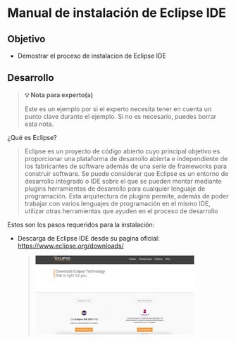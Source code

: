 # Manual de instalación de Eclipse IDE

## Objetivo

* Demostrar el proceso de instalacion de Eclipse IDE

## Desarrollo

>**💡 Nota para experto(a)**
>
> Este es un ejemplo por si el experto necesita tener en cuenta un punto clave durante el ejemplo.
>Si no es necesario, puedes borrar esta nota.

¿Qué es Eclipse? 
>Eclipse es un proyecto de código abierto cuyo principal objetivo es proporcionar una plataforma de desarrollo abierta e independiente de los fabricantes de software además de una serie de frameworks para construir software. Se puede considerar que Eclipse es un entorno de desarrollo integrado o IDE sobre el que se pueden montar mediante plugins herramientas de desarrollo para cualquier lenguaje de programación. Esta arquitectura de plugins permite, además de poder trabajar con varios lenguajes de programación en el mismo IDE, utilizar otras herramientas que ayuden en el proceso de desarrollo


Estos son los pasos requeridos para la instalación:
* Descarga de Eclipse IDE desde su pagina oficial: https://www.eclipse.org/downloads/ 
  ><img src="assets/eclipse_page.png"  width="360" > 

